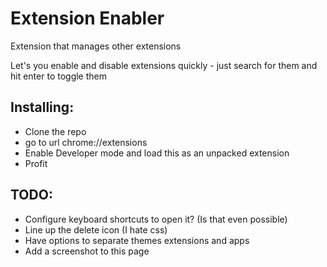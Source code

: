 # Extension Enabler

Extension that manages other extensions

Let's you enable and disable extensions quickly - just search for them and hit enter to toggle them

## Installing:
* Clone the repo
* go to url chrome://extensions
* Enable Developer mode and load this as an unpacked extension
* Profit

## TODO:
* Configure keyboard shortcuts to open it? (Is that even possible)
* Line up the delete icon (I hate css)
* Have options to separate themes extensions and apps
* Add a screenshot to this page
